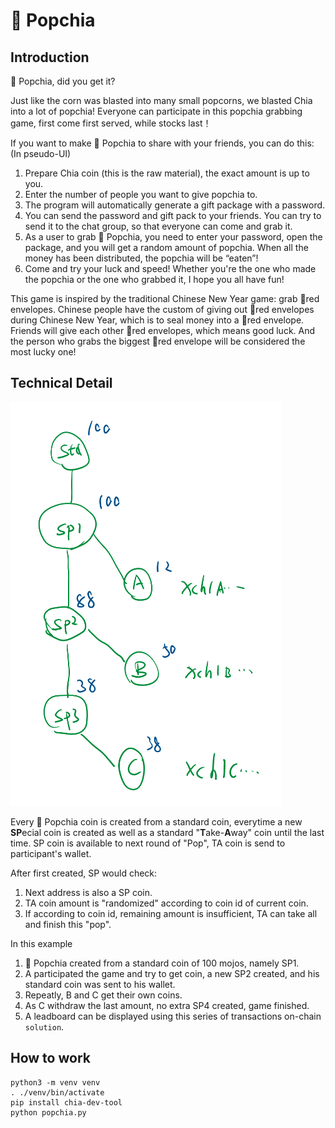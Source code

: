 # 🍿 Popchia

## Introduction

🍿 Popchia, did you get it?

Just like the corn was blasted into many small popcorns, we blasted Chia into a lot of popchia! Everyone can participate in this popchia grabbing game, first come first served, while stocks last！

If you want to make 🍿 Popchia to share with your friends, you can do this: (In pseudo-UI)

1. Prepare Chia coin (this is the raw material), the exact amount is up to you.
1. Enter the number of people you want to give popchia to.
1. The program will automatically generate a gift package with a password.
1. You can send the password and gift pack to your friends. You can try to send it to the chat group, so that everyone can come and grab it.
1. As a user to grab 🍿 Popchia, you need to enter your password, open the package, and you will get a random amount of popchia. When all the money has been distributed, the popchia will be “eaten”!
1. Come and try your luck and speed! Whether you're the one who made the popchia or the one who grabbed it, I hope you all have fun!

This game is inspired by the traditional Chinese New Year game: grab 🧧red envelopes. Chinese people have the custom of giving out 🧧red envelopes during Chinese New Year, which is to seal money into a 🧧red envelope. Friends will give each other 🧧red envelopes, which means good luck. And the person who grabs the biggest 🧧red envelope will be considered the most lucky one!

## Technical Detail

![](pic1.png)

Every 🍿 Popchia coin is created from a standard coin, everytime a new **SP**ecial coin is created as well as a standard "**T**ake-**A**way" coin until the last time. SP coin is available to next round of "Pop", TA coin is send to participant's wallet.

After first created, SP would check:

1. Next address is also a SP coin.
2. TA coin amount is "randomized" according to coin id of current coin.
3. If according to coin id, remaining amount is insufficient, TA can take all and finish this "pop".

In this example

1. 🍿 Popchia created from a standard coin of 100 mojos, namely SP1. 
2. A participated the game and try to get coin, a new SP2 created, and his standard coin was sent to his wallet.
3. Repeatly, B and C get their own coins.
4. As C withdraw the last amount, no extra SP4 created, game finished.
5. A leadboard can be displayed using this series of transactions on-chain `solution`.

## How to work

```
python3 -m venv venv
. ./venv/bin/activate
pip install chia-dev-tool
python popchia.py
```